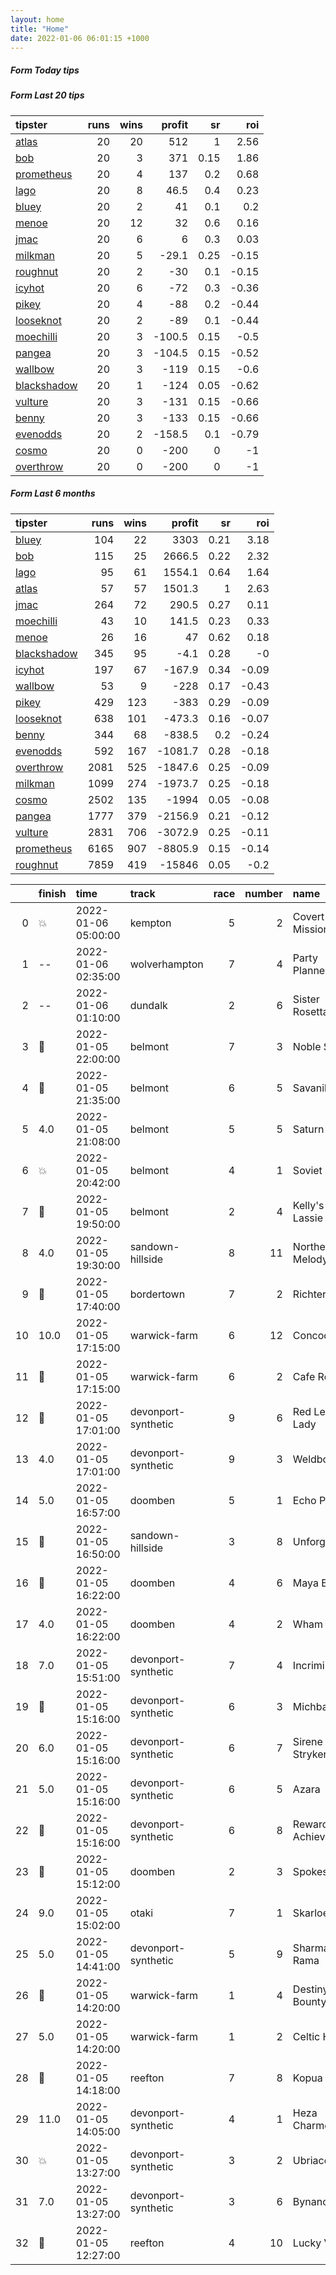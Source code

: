 ```yaml
---   
layout: home  
title: "Home"   
date: 2022-01-06 06:01:15 +1000  
---   
```



##### Form Today tips   

##### Form Last 20 tips   

| tipster                                                         |   runs |   wins |   profit |   sr |   roi |
|:----------------------------------------------------------------|-------:|-------:|---------:|-----:|------:|
| [atlas](https://mrwayneo.github.io/tips/atlas.html)             |     20 |     20 |    512   | 1    |  2.56 |
| [bob](https://mrwayneo.github.io/tips/bob.html)                 |     20 |      3 |    371   | 0.15 |  1.86 |
| [prometheus](https://mrwayneo.github.io/tips/prometheus.html)   |     20 |      4 |    137   | 0.2  |  0.68 |
| [lago](https://mrwayneo.github.io/tips/lago.html)               |     20 |      8 |     46.5 | 0.4  |  0.23 |
| [bluey](https://mrwayneo.github.io/tips/bluey.html)             |     20 |      2 |     41   | 0.1  |  0.2  |
| [menoe](https://mrwayneo.github.io/tips/menoe.html)             |     20 |     12 |     32   | 0.6  |  0.16 |
| [jmac](https://mrwayneo.github.io/tips/jmac.html)               |     20 |      6 |      6   | 0.3  |  0.03 |
| [milkman](https://mrwayneo.github.io/tips/milkman.html)         |     20 |      5 |    -29.1 | 0.25 | -0.15 |
| [roughnut](https://mrwayneo.github.io/tips/roughnut.html)       |     20 |      2 |    -30   | 0.1  | -0.15 |
| [icyhot](https://mrwayneo.github.io/tips/icyhot.html)           |     20 |      6 |    -72   | 0.3  | -0.36 |
| [pikey](https://mrwayneo.github.io/tips/pikey.html)             |     20 |      4 |    -88   | 0.2  | -0.44 |
| [looseknot](https://mrwayneo.github.io/tips/looseknot.html)     |     20 |      2 |    -89   | 0.1  | -0.44 |
| [moechilli](https://mrwayneo.github.io/tips/moechilli.html)     |     20 |      3 |   -100.5 | 0.15 | -0.5  |
| [pangea](https://mrwayneo.github.io/tips/pangea.html)           |     20 |      3 |   -104.5 | 0.15 | -0.52 |
| [wallbow](https://mrwayneo.github.io/tips/wallbow.html)         |     20 |      3 |   -119   | 0.15 | -0.6  |
| [blackshadow](https://mrwayneo.github.io/tips/blackshadow.html) |     20 |      1 |   -124   | 0.05 | -0.62 |
| [vulture](https://mrwayneo.github.io/tips/vulture.html)         |     20 |      3 |   -131   | 0.15 | -0.66 |
| [benny](https://mrwayneo.github.io/tips/benny.html)             |     20 |      3 |   -133   | 0.15 | -0.66 |
| [evenodds](https://mrwayneo.github.io/tips/evenodds.html)       |     20 |      2 |   -158.5 | 0.1  | -0.79 |
| [cosmo](https://mrwayneo.github.io/tips/cosmo.html)             |     20 |      0 |   -200   | 0    | -1    |
| [overthrow](https://mrwayneo.github.io/tips/overthrow.html)     |     20 |      0 |   -200   | 0    | -1    |

##### Form Last 6 months   

| tipster                                                         |   runs |   wins |   profit |   sr |   roi |
|:----------------------------------------------------------------|-------:|-------:|---------:|-----:|------:|
| [bluey](https://mrwayneo.github.io/tips/bluey.html)             |    104 |     22 |   3303   | 0.21 |  3.18 |
| [bob](https://mrwayneo.github.io/tips/bob.html)                 |    115 |     25 |   2666.5 | 0.22 |  2.32 |
| [lago](https://mrwayneo.github.io/tips/lago.html)               |     95 |     61 |   1554.1 | 0.64 |  1.64 |
| [atlas](https://mrwayneo.github.io/tips/atlas.html)             |     57 |     57 |   1501.3 | 1    |  2.63 |
| [jmac](https://mrwayneo.github.io/tips/jmac.html)               |    264 |     72 |    290.5 | 0.27 |  0.11 |
| [moechilli](https://mrwayneo.github.io/tips/moechilli.html)     |     43 |     10 |    141.5 | 0.23 |  0.33 |
| [menoe](https://mrwayneo.github.io/tips/menoe.html)             |     26 |     16 |     47   | 0.62 |  0.18 |
| [blackshadow](https://mrwayneo.github.io/tips/blackshadow.html) |    345 |     95 |     -4.1 | 0.28 | -0    |
| [icyhot](https://mrwayneo.github.io/tips/icyhot.html)           |    197 |     67 |   -167.9 | 0.34 | -0.09 |
| [wallbow](https://mrwayneo.github.io/tips/wallbow.html)         |     53 |      9 |   -228   | 0.17 | -0.43 |
| [pikey](https://mrwayneo.github.io/tips/pikey.html)             |    429 |    123 |   -383   | 0.29 | -0.09 |
| [looseknot](https://mrwayneo.github.io/tips/looseknot.html)     |    638 |    101 |   -473.3 | 0.16 | -0.07 |
| [benny](https://mrwayneo.github.io/tips/benny.html)             |    344 |     68 |   -838.5 | 0.2  | -0.24 |
| [evenodds](https://mrwayneo.github.io/tips/evenodds.html)       |    592 |    167 |  -1081.7 | 0.28 | -0.18 |
| [overthrow](https://mrwayneo.github.io/tips/overthrow.html)     |   2081 |    525 |  -1847.6 | 0.25 | -0.09 |
| [milkman](https://mrwayneo.github.io/tips/milkman.html)         |   1099 |    274 |  -1973.7 | 0.25 | -0.18 |
| [cosmo](https://mrwayneo.github.io/tips/cosmo.html)             |   2502 |    135 |  -1994   | 0.05 | -0.08 |
| [pangea](https://mrwayneo.github.io/tips/pangea.html)           |   1777 |    379 |  -2156.9 | 0.21 | -0.12 |
| [vulture](https://mrwayneo.github.io/tips/vulture.html)         |   2831 |    706 |  -3072.9 | 0.25 | -0.11 |
| [prometheus](https://mrwayneo.github.io/tips/prometheus.html)   |   6165 |    907 |  -8805.9 | 0.15 | -0.14 |
| [roughnut](https://mrwayneo.github.io/tips/roughnut.html)       |   7859 |    419 | -15846   | 0.05 | -0.2  |

|    | finish            | time                | track               |   race |   number | name             |   odds | tipster             |
|---:|:------------------|:--------------------|:--------------------|-------:|---------:|:-----------------|-------:|:--------------------|
|  0 | :boom:            | 2022-01-06 05:00:00 | kempton             |      5 |        2 | Covert Mission   |   4.5  | looseknot           |
|  1 | --                | 2022-01-06 02:35:00 | wolverhampton       |      7 |        4 | Party Planner    |   5    | looseknot           |
|  2 | --                | 2022-01-06 01:10:00 | dundalk             |      2 |        6 | Sister Rosetta   |   5.5  | looseknot           |
|  3 | :2nd_place_medal: | 2022-01-05 22:00:00 | belmont             |      7 |        3 | Noble Scot       |   4.75 | vulture,pikey       |
|  4 | :3rd_place_medal: | 2022-01-05 21:35:00 | belmont             |      6 |        5 | Savanik          |   4    | pangea,overthrow    |
|  5 | 4.0               | 2022-01-05 21:08:00 | belmont             |      5 |        5 | Saturn Black     |   3.8  | benny,pikey         |
|  6 | :boom:            | 2022-01-05 20:42:00 | belmont             |      4 |        1 | Soviet Spy       |   2.1  | vulture,pikey       |
|  7 | :3rd_place_medal: | 2022-01-05 19:50:00 | belmont             |      2 |        4 | Kelly's Lassie   |   8.5  | vulture,blackshadow |
|  8 | 4.0               | 2022-01-05 19:30:00 | sandown-hillside    |      8 |       11 | Northern Melody  |   9    | vulture             |
|  9 | :2nd_place_medal: | 2022-01-05 17:40:00 | bordertown          |      7 |        2 | Richter          |  12    | cosmo,bob           |
| 10 | 10.0              | 2022-01-05 17:15:00 | warwick-farm        |      6 |       12 | Concocted        |   2.38 | overthrow,jmac      |
| 11 | :2nd_place_medal: | 2022-01-05 17:15:00 | warwick-farm        |      6 |        2 | Cafe Royal       |   6.5  | pangea              |
| 12 | :2nd_place_medal: | 2022-01-05 17:01:00 | devonport-synthetic |      9 |        6 | Red Letter Lady  |   2.7  | vulture             |
| 13 | 4.0               | 2022-01-05 17:01:00 | devonport-synthetic |      9 |        3 | Weldborough      |   6    | pangea              |
| 14 | 5.0               | 2022-01-05 16:57:00 | doomben             |      5 |        1 | Echo Point       |   4.2  | evenodds,overthrow  |
| 15 | :3rd_place_medal: | 2022-01-05 16:50:00 | sandown-hillside    |      3 |        8 | Unforgiven       |   4.33 | benny,pangea        |
| 16 | :3rd_place_medal: | 2022-01-05 16:22:00 | doomben             |      4 |        6 | Maya Bay         |   3.3  | pangea              |
| 17 | 4.0               | 2022-01-05 16:22:00 | doomben             |      4 |        2 | Wham             |   9.5  | pangea              |
| 18 | 7.0               | 2022-01-05 15:51:00 | devonport-synthetic |      7 |        4 | Incriminate      |   4.2  | overthrow           |
| 19 | :3rd_place_medal: | 2022-01-05 15:16:00 | devonport-synthetic |      6 |        3 | Michbar          |   2.75 | benny,overthrow     |
| 20 | 6.0               | 2022-01-05 15:16:00 | devonport-synthetic |      6 |        7 | Sirene Stryker   |   8    | pangea              |
| 21 | 5.0               | 2022-01-05 15:16:00 | devonport-synthetic |      6 |        5 | Azara            |   4.8  | evenodds,overthrow  |
| 22 | :2nd_place_medal: | 2022-01-05 15:16:00 | devonport-synthetic |      6 |        8 | Reward Achiever  |   5.5  | pangea              |
| 23 | :2nd_place_medal: | 2022-01-05 15:12:00 | doomben             |      2 |        3 | Spokesman        |   3.75 | pangea              |
| 24 | 9.0               | 2022-01-05 15:02:00 | otaki               |      7 |        1 | Skarloey         |  17    | cosmo,bluey         |
| 25 | 5.0               | 2022-01-05 14:41:00 | devonport-synthetic |      5 |        9 | Sharma Rama      |   4.75 | pangea,overthrow    |
| 26 | :2nd_place_medal: | 2022-01-05 14:20:00 | warwick-farm        |      1 |        4 | Destiny's Bounty |   4.5  | vulture             |
| 27 | 5.0               | 2022-01-05 14:20:00 | warwick-farm        |      1 |        2 | Celtic Harp      |   8    | jmac                |
| 28 | :2nd_place_medal: | 2022-01-05 14:18:00 | reefton             |      7 |        8 | Kopua            |   3    | vulture             |
| 29 | 11.0              | 2022-01-05 14:05:00 | devonport-synthetic |      4 |        1 | Heza Charmer     |   4.2  | overthrow           |
| 30 | :boom:            | 2022-01-05 13:27:00 | devonport-synthetic |      3 |        2 | Ubriaco          |   4.6  | pangea              |
| 31 | 7.0               | 2022-01-05 13:27:00 | devonport-synthetic |      3 |        6 | Bynance          |   8    | vulture             |
| 32 | :2nd_place_medal: | 2022-01-05 12:27:00 | reefton             |      4 |       10 | Lucky Viking     |   6    | vulture             |